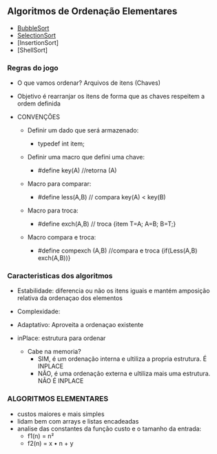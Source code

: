 ## Algoritmos de Ordenação Elementares

 - [BubbleSort](https://github.com/acamposs/EDA/blob/main/OrdenacaoElementares/bubble_Interativo.c)
 - [SelectionSort](https://github.com/acamposs/EDA/blob/main/OrdenacaoElementares/Selection.c)
 - [InsertionSort]
 - [ShellSort]

 ### Regras do jogo
 - O que vamos ordenar? Arquivos de itens (Chaves)

 - Objetivo é rearranjar os itens de forma que as chaves respeitem a ordem definida 

 - CONVENÇÕES

     - Definir um dado que será armazenado:
         - typedef int item;

     - Definir uma macro que defini uma chave:
         - #define key(A) //retorna (A)

     - Macro para comparar: 
         - #define less(A,B) // compara key(A) < key(B)

     - Macro para troca: 
         - #define exch(A,B) // troca {item T=A;  A=B; B=T;}
     
     - Macro compara e troca: 
         - #define compexch (A,B) //compara e troca {if(Less(A,B) exch(A,B))}


### Caracteristicas dos algoritmos

 - Estabilidade: diferencia ou não os itens iguais e mantém amposição relativa da ordenaçao dos elementos

 - Complexidade: 

 - Adaptativo: Aproveita a ordenaçao existente

 - inPlace: estrutura para ordenar
    - Cabe na memoria? 
         - SIM, é um ordenação interna e ultiliza a propria estrutura. É INPLACE 
         - NÃO, é uma ordenação externa e ultiliza mais uma estrutura. NÃO É INPLACE

### ALGORITMOS ELEMENTARES
 - custos maiores e mais simples
 - lidam bem com arrays e listas encadeadas
 - analise das constantes da função custo e o tamanho da entrada:
    - f1(n) = n² 
    - f2(n) = x • n + y
 
